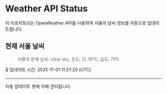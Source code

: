 
# Weather API Status

이 리포지토리는 OpenWeather API를 사용하여 서울의 날씨 정보를 자동으로 업데이트합니다.

## 현재 서울 날씨
> 서울의 현재 날씨: clear sky, 온도: 12.76°C, 습도: 71%

⏳ 업데이트 시간: 2025-11-01 11:27:20 (UTC)

---
자동 업데이트 봇에 의해 관리됩니다.
